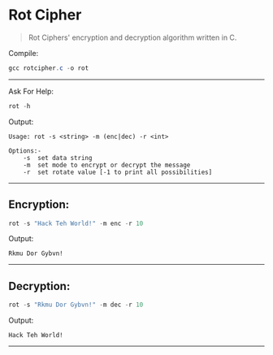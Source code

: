 # Rot Cipher

>Rot Ciphers' encryption and decryption algorithm written in C. 

Compile:

```powershell
gcc rotcipher.c -o rot
```
---
Ask For Help:
```powershell
rot -h
```
Output:
```
Usage: rot -s <string> -m (enc|dec) -r <int>     

Options:-
    -s  set data string     
    -m  set mode to encrypt or decrypt the message     
    -r  set rotate value [-1 to print all possibilities]
```
---
## Encryption:
```powershell
rot -s "Hack Teh World!" -m enc -r 10
```
Output:
```
Rkmu Dor Gybvn!
```
---
## Decryption:
```powershell
rot -s "Rkmu Dor Gybvn!" -m dec -r 10 
```
Output:
```
Hack Teh World!
```
___